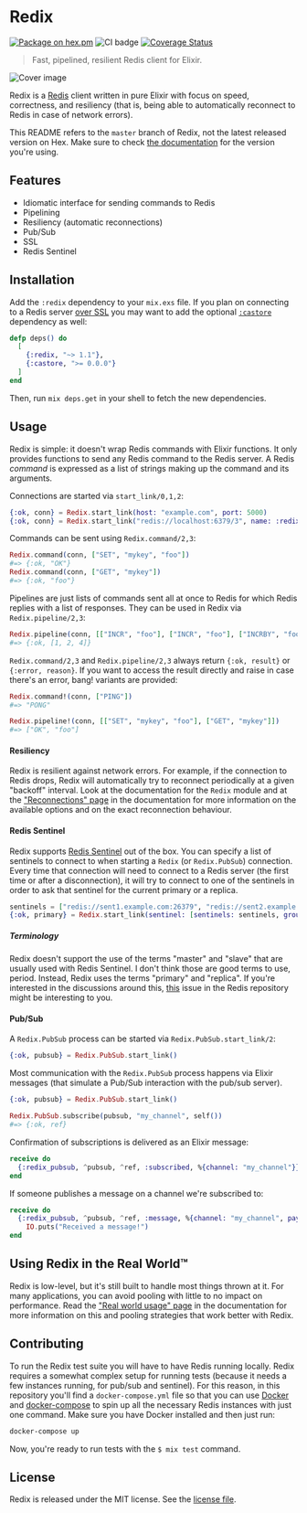 # Redix

[![Package on hex.pm](https://img.shields.io/badge/Package%20on%20hex.pm-informational)](https://hex.pm/packages/redix)
![CI badge](https://github.com/whatyouhide/redix/workflows/CI/badge.svg)
[![Coverage Status](https://coveralls.io/repos/github/whatyouhide/redix/badge.svg?branch=main)](https://coveralls.io/github/whatyouhide/redix?branch=main)

> Fast, pipelined, resilient Redis client for Elixir.

![Cover image](http://i.imgur.com/ZG2RXsb.png)

Redix is a [Redis][redis] client written in pure Elixir with focus on speed, correctness, and resiliency (that is, being able to automatically reconnect to Redis in case of network errors).

This README refers to the `master` branch of Redix, not the latest released version on Hex. Make sure to check [the documentation](http://hexdocs.pm/redix) for the version you're using.

## Features

  * Idiomatic interface for sending commands to Redis
  * Pipelining
  * Resiliency (automatic reconnections)
  * Pub/Sub
  * SSL
  * Redis Sentinel

## Installation

Add the `:redix` dependency to your `mix.exs` file. If you plan on connecting to a Redis server [over SSL][docs-ssl] you may want to add the optional [`:castore`][castore] dependency as well:

```elixir
defp deps() do
  [
    {:redix, "~> 1.1"},
    {:castore, ">= 0.0.0"}
  ]
end
```

Then, run `mix deps.get` in your shell to fetch the new dependencies.

## Usage

Redix is simple: it doesn't wrap Redis commands with Elixir functions. It only provides functions to send any Redis command to the Redis server. A Redis *command* is expressed as a list of strings making up the command and its arguments.

Connections are started via `start_link/0,1,2`:

```elixir
{:ok, conn} = Redix.start_link(host: "example.com", port: 5000)
{:ok, conn} = Redix.start_link("redis://localhost:6379/3", name: :redix)
```

Commands can be sent using `Redix.command/2,3`:

```elixir
Redix.command(conn, ["SET", "mykey", "foo"])
#=> {:ok, "OK"}
Redix.command(conn, ["GET", "mykey"])
#=> {:ok, "foo"}
```

Pipelines are just lists of commands sent all at once to Redis for which Redis replies with a list of responses. They can be used in Redix via `Redix.pipeline/2,3`:

```elixir
Redix.pipeline(conn, [["INCR", "foo"], ["INCR", "foo"], ["INCRBY", "foo", "2"]])
#=> {:ok, [1, 2, 4]}
```

`Redix.command/2,3` and `Redix.pipeline/2,3` always return `{:ok, result}` or `{:error, reason}`. If you want to access the result directly and raise in case there's an error, bang! variants are provided:

```elixir
Redix.command!(conn, ["PING"])
#=> "PONG"

Redix.pipeline!(conn, [["SET", "mykey", "foo"], ["GET", "mykey"]])
#=> ["OK", "foo"]
```

#### Resiliency

Redix is resilient against network errors. For example, if the connection to Redis drops, Redix will automatically try to reconnect periodically at a given "backoff" interval. Look at the documentation for the `Redix` module and at the ["Reconnections" page][docs-reconnections] in the documentation for more information on the available options and on the exact reconnection behaviour.

#### Redis Sentinel

Redix supports [Redis Sentinel][redis-sentinel] out of the box. You can specify a list of sentinels to connect to when starting a `Redix` (or `Redix.PubSub`) connection. Every time that connection will need to connect to a Redis server (the first time or after a disconnection), it will try to connect to one of the sentinels in order to ask that sentinel for the current primary or a replica.

```elixir
sentinels = ["redis://sent1.example.com:26379", "redis://sent2.example.com:26379"]
{:ok, primary} = Redix.start_link(sentinel: [sentinels: sentinels, group: "main"])
```

##### Terminology

Redix doesn't support the use of the terms "master" and "slave" that are usually used with Redis Sentinel. I don't think those are good terms to use, period. Instead, Redix uses the terms "primary" and "replica". If you're interested in the discussions around this, [this][redis-terminology-issue] issue in the Redis repository might be interesting to you.

#### Pub/Sub

A `Redix.PubSub` process can be started via `Redix.PubSub.start_link/2`:

```elixir
{:ok, pubsub} = Redix.PubSub.start_link()
```

Most communication with the `Redix.PubSub` process happens via Elixir messages (that simulate a Pub/Sub interaction with the pub/sub server).

```elixir
{:ok, pubsub} = Redix.PubSub.start_link()

Redix.PubSub.subscribe(pubsub, "my_channel", self())
#=> {:ok, ref}
```

Confirmation of subscriptions is delivered as an Elixir message:

```elixir
receive do
  {:redix_pubsub, ^pubsub, ^ref, :subscribed, %{channel: "my_channel"}} -> :ok
end
```

If someone publishes a message on a channel we're subscribed to:

```elixir
receive do
  {:redix_pubsub, ^pubsub, ^ref, :message, %{channel: "my_channel", payload: "hello"}} ->
    IO.puts("Received a message!")
end
```

## Using Redix in the Real World™

Redix is low-level, but it's still built to handle most things thrown at it. For many applications, you can avoid pooling with little to no impact on performance. Read the ["Real world usage" page][docs-real-world-usage] in the documentation for more information on this and pooling strategies that work better with Redix.

## Contributing

To run the Redix test suite you will have to have Redis running locally. Redix requires a somewhat complex setup for running tests (because it needs a few instances running, for pub/sub and sentinel). For this reason, in this repository you'll find a `docker-compose.yml` file so that you can use [Docker][docker] and [docker-compose][] to spin up all the necessary Redis instances with just one command. Make sure you have Docker installed and then just run:

```bash
docker-compose up
```

Now, you're ready to run tests with the `$ mix test` command.

## License

Redix is released under the MIT license. See the [license file](LICENSE.txt).


[redis]: http://redis.io
[redis-sentinel]: https://redis.io/topics/sentinel
[redix-pubsub]: https://github.com/whatyouhide/redix_pubsub
[castore]: https://github.com/ericmj/castore
[docs-ssl]: https://hexdocs.pm/redix/Redix.html#module-ssl
[docs-reconnections]: http://hexdocs.pm/redix/reconnections.html
[docs-real-world-usage]: http://hexdocs.pm/redix/real-world-usage.html
[docker]: https://www.docker.com
[docker-compose]: https://docs.docker.com/compose/
[redis-terminology-issue]: https://github.com/antirez/redis/issues/5335
